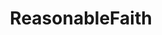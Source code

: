 ---
title: ReasonableFaith
crosslinks:
- ChristianApologetics
- Christianity
- askphilosophy
- prolife
- videos
- ThroughAGlassDarkly
- truechristian
---
